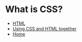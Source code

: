 # What is CSS?
+ [HTML](HTML.md)
+ [Using CSS and HTML together](HTMLandCSS.md)
+ [Home](README.md)
